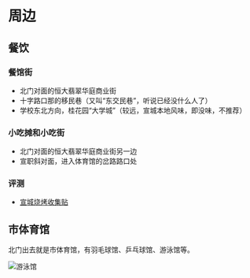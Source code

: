 # 周边

<ToDo content="更多周边的介绍" />

## 餐饮

### 餐馆街

- 北门对面的恒大翡翠华庭商业街
- 十字路口那的移民巷（又叫“东交民巷”，听说已经没什么人了）
- 学校东北方向，桂花园“大学城”（较远，宣城本地风味，即没味，不推荐）

### 小吃摊和小吃街

- 北门对面的恒大翡翠华庭商业街另一边
- 宣职斜对面，进入体育馆的岔路路口处

### 评测

- [宣城烧烤收集贴](https://tieba.baidu.com/p/9658942058)

## 市体育馆

北门出去就是市体育馆，有羽毛球馆、乒乓球馆、游泳馆等。

![游泳馆](media/city_stadium_1.jpg)
